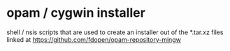 # opam / cygwin installer

shell / nsis scripts that are used to create an installer out of the
*.tar.xz files linked at
https://github.com/fdopen/opam-repository-mingw
